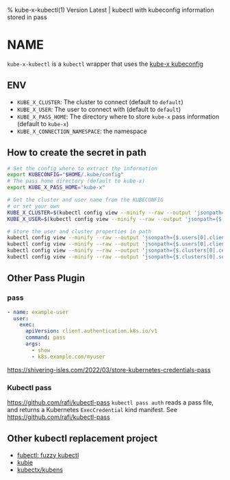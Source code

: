 % kube-x-kubectl(1) Version Latest | kubectl with kubeconfig information stored in pass
# NAME

`kube-x-kubectl` is a `kubectl` wrapper that uses the [kube-x kubeconfig](../lib/kube-x-config.md) 



## ENV

* `KUBE_X_CLUSTER`: The cluster to connect (default to `default`)
* `KUBE_X_USER`: The user to connect with (default to `default`)
* `KUBE_X_PASS_HOME`: The directory where to store `kube-x` pass information (default to `kube-x`)
* `KUBE_X_CONNECTION_NAMESPACE`: the namespace


## How to create the secret in path

```bash
# Set the config where to extract the information
export KUBECONFIG="$HOME/.kube/config"
# The pass home directory (default to kube-x)
export KUBE_X_PASS_HOME="kube-x"

# Get the cluster and user name from the KUBECONFIG
# or set your own  
KUBE_X_CLUSTER=$(kubectl config view --minify --raw --output 'jsonpath={$.clusters[0].name}')
KUBE_X_USER=$(kubectl config view --minify --raw --output 'jsonpath={$.users[0].name}')

# Store the user and cluster properties in path
kubectl config view --minify --raw --output 'jsonpath={$.users[0].client-certificate-data}' | pass insert -m "$KUBE_X_PASS_HOME/users/$KUBE_X_USER/client-certificate-data"
kubectl config view --minify --raw --output 'jsonpath={$.users[0].client-key-data}' | pass insert -m "$KUBE_X_PASS_HOME/users/$KUBE_X_USER/client-key-data"
kubectl config view --minify --raw --output 'jsonpath={$.clusters[0].certificate-authority-data}' | pass insert -m "$KUBE_X_PASS_HOME/clusters/$KUBE_X_CLUSTER/certificate-authority-data"
kubectl config view --minify --raw --output 'jsonpath={$.clusters[0].server}' | pass insert -m "$KUBE_X_PASS_HOME/clusters/$KUBE_X_CLUSTER/server"
```

## Other Pass Plugin

### pass

```yaml
- name: example-user
  user:
    exec:
      apiVersion: client.authentication.k8s.io/v1
      command: pass
      args:
        - show
        - k8s.example.com/myuser
```
https://shivering-isles.com/2022/03/store-kubernetes-credentials-pass

### Kubectl pass
https://github.com/rafi/kubectl-pass
`kubectl pass auth` reads a pass file, and returns a Kubernetes `ExecCredential` kind manifest.
See https://github.com/rafi/kubectl-pass



## Other kubectl replacement project

* [fubectl: fuzzy kubectl](https://github.com/kubermatic/fubectl)
* [kubie](https://github.com/sbstp/kubie)
* [kubectx/kubens](https://github.com/ahmetb/kubectx)


